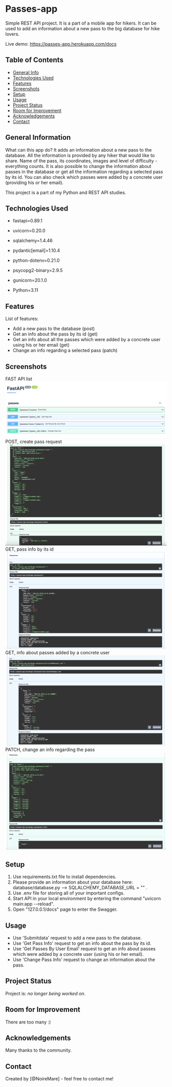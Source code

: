# Passes-app
Simple REST API project. It is a part of a mobile app for hikers. It can be used to add an information about a new pass to the big database for hike lovers. 

Live demo: https://passes-app.herokuapp.com/docs
<!-- If you have the project hosted somewhere, include the link here. -->

## Table of Contents
* [General Info](#general-information)
* [Technologies Used](#technologies-used)
* [Features](#features)
* [Screenshots](#screenshots)
* [Setup](#setup)
* [Usage](#usage)
* [Project Status](#project-status)
* [Room for Improvement](#room-for-improvement)
* [Acknowledgements](#acknowledgements)
* [Contact](#contact)
<!-- * [License](#license) -->


## General Information
What can this app do? It adds an information about a new pass to the database. All the information is provided by any hiker that would like to share. 
Name of the pass, its coordinates, images and level of difficulty - everything counts. It is also possible to change the information about passes in the database or get all the information regarding a selected pass by its id. You can also check which passes were added by a concrete user (providing his or her email).

This project is a part of my Python and REST API studies.  
<!-- You don't have to answer all the questions - just the ones relevant to your project. -->


## Technologies Used
- fastapi=0.89.1
- uvicorn=0.20.0
- sqlalchemy=1.4.46
- pydantic[email]=1.10.4
- python-dotenv=0.21.0
- psycopg2-binary=2.9.5
- gunicorn=20.1.0

- Python=3.11

## Features
List of features:
- Add a new pass to the database (post)
- Get an info about the pass by its id (get)
- Get an info about all the passes which were added by a concrete user using his or her email (get)
- Change an info regarding a selected pass (patch)


## Screenshots
FAST API list
![FAST API list](./img/screenshot5.png)
POST, create pass request
![POST request](./img/screenshot1.png)
GET, pass info by its id
![GET by id request](./img/screenshot2.png)
GET, info about passes added by a concrete user
![GET by email request](./img/screenshot3.png)
PATCH, change an info regarding the pass
![PATCH request](./img/screenshot4.png)

<!-- If you have screenshots you'd like to share, include them here. -->


## Setup
1. Use requirements.txt file to install dependencies.
2. Please provide an information about your database here: database/database.py --> SQLALCHEMY_DATABASE_URL = "" .
3. Use .env file for storing all of your important configs. 
4. Start API in your local environment by entering the command "uvicorn main:app --reload". 
5. Open "127.0.0.1/docs" page to enter the Swagger.

## Usage
- Use 'Submitdata' request to add a new pass to the database.
- Use 'Get Pass Info' request to get an info about the pass by its id.
- Use 'Get Passes By User Email' request to get an info about passes which were added by a concrete user (using his or her email).
- Use 'Change Pass Info' request to change an information about the pass.


## Project Status
Project is: _no longer being worked on_.


## Room for Improvement
There are too many :)


## Acknowledgements
Many thanks to the community.


## Contact
Created by [@NoireMare] - feel free to contact me!


<!-- Optional -->
<!-- ## License -->
<!-- This project is open source and available under the [... License](). -->

<!-- You don't have to include all sections - just the one's relevant to your project -->
